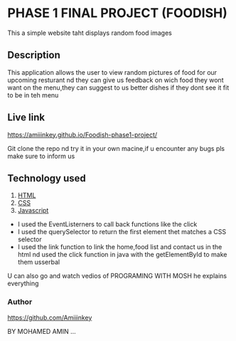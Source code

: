 # PHASE 1 FINAL PROJECT (FOODISH)

This a simple website taht displays random food images

## Description 

This application allows the user to view random pictures of food for our upcoming resturant nd they can give us feedback on wich food they wont want on the menu,they can suggest to us better dishes if they dont see it fit to be in teh menu

## Live link

https://amiiinkey.github.io/Foodish-phase1-project/

Git clone the repo nd try it in your own macine,if u encounter any bugs pls make sure to inform us

## Technology used

1. [HTML](https://)
2. [CSS](https://)
3. [Javascript](https://)

- I used the EventListerners to call back functions like the click
- I used the querySelector to return the first element thet matches a CSS selector
- I used the link function to link the home,food list and contact us in the html nd used the click function in java with the getElementById to make them usserbal

U can also go and watch vedios of PROGRAMING WITH MOSH he explains everything 

### Author

https://github.com/Amiiinkey

BY MOHAMED AMIN ...

